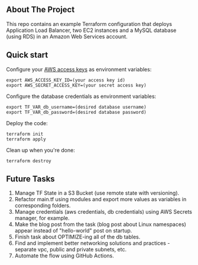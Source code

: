 <!-- ABOUT THE PROJECT -->
## About The Project

This repo contains an example Terraform configuration that deploys Application Load Balancer, two EC2 instances and a MySQL database (using RDS) in an Amazon Web Services account.

## Quick start

Configure your [AWS access 
keys](http://docs.aws.amazon.com/general/latest/gr/aws-sec-cred-types.html#access-keys-and-secret-access-keys) as 
environment variables:

```
export AWS_ACCESS_KEY_ID=(your access key id)
export AWS_SECRET_ACCESS_KEY=(your secret access key)
```

Configure the database credentials as environment variables:

```
export TF_VAR_db_username=(desired database username)
export TF_VAR_db_password=(desired database password)
```

Deploy the code:

```
terraform init
terraform apply
```

Clean up when you're done:

```
terraform destroy
```


## Future Tasks

1. Manage TF State in a S3 Bucket (use remote state with versioning).
2. Refactor main.tf using modules and export more values as variables in corresponding folders.
3. Manage credentials (aws credentials, db credentials) using AWS Secrets manager, for example.
4. Make the blog post from the task (blog post about Linux namespaces) appear instead of "hello-world" post on startup.
5. Finish task about OPTIMIZE-ing all of the db tables.
6. Find and implement better networking solutions and practices - separate vpc, public and private subnets, etc. 
7. Automate the flow using GitHub Actions.
